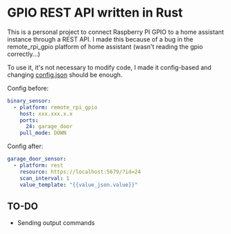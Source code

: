 # GPIO REST API written in Rust

This is a personal project to connect Raspberry PI GPIO to a home assistant instance through a REST API.
I made this because of a bug in the remote_rpi_gpio platform of home assistant (wasn't reading the gpio correctly...)

To use it, it's not necessary to modify code, I made it config-based and changing [config.json](config.json) should be enough.

Config before:

```yaml
binary_sensor:
  - platform: remote_rpi_gpio
    host: xxx.xxx.x.x
    ports:
      24: garage_door
    pull_mode: DOWN
```

Config after:

```yaml
garage_door_sensor:
  - platform: rest
    resource: https://localhost:5679/?id=24
    scan_interval: 1
    value_template: "{{value_json.value}}"
```

## TO-DO

- Sending output commands
